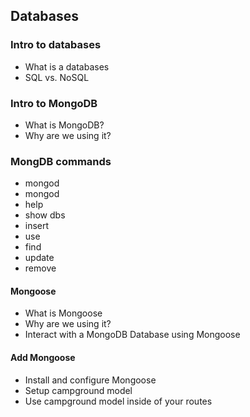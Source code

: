 ## Databases

### Intro to databases
- What is a databases
- SQL vs. NoSQL

### Intro to MongoDB
- What is MongoDB?
- Why are we using it?

### MongDB commands
- mongod
- mongod
- help
- show dbs
- insert
- use
- find
- update
- remove

#### Mongoose
- What is Mongoose
- Why are we using it?
- Interact with a MongoDB Database using Mongoose

#### Add Mongoose
* Install and configure Mongoose
* Setup campground model
* Use campground model inside of your routes